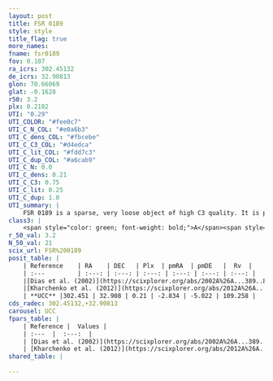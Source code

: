 ```yaml
---
layout: post
title: FSR 0189
style: style
title_flag: true
more_names: 
fname: fsr0189
fov: 0.107
ra_icrs: 302.45132
de_icrs: 32.90813
glon: 70.66069
glat: -0.1628
r50: 3.2
plx: 0.2102
UTI: "0.29"
UTI_COLOR: "#fee0c7"
UTI_C_N_COL: "#e0a6b3"
UTI_C_dens_COL: "#fbcebe"
UTI_C_C3_COL: "#d4edca"
UTI_C_lit_COL: "#fdd7c3"
UTI_C_dup_COL: "#a6cab9"
UTI_C_N: 0.0
UTI_C_dens: 0.21
UTI_C_C3: 0.75
UTI_C_lit: 0.25
UTI_C_dup: 1.0
UTI_summary: |
    FSR 0189 is a sparse, very loose object of high C3 quality. It is poorly studied in the literature, with no articles listed in the last 13 years.<br><br><span style="color: #99180f; font-weight: bold;">Warning: </span>contains less than 25 stars with <i>P>0.5</i> estimated.
class3: |
    <span style="color: green; font-weight: bold;">A</span><span style="color: #FFC300; font-weight: bold;">B</span>
r_50_val: 3.2
N_50_val: 21
scix_url: FSR%200189
posit_table: |
    | Reference    | RA    | DEC   | Plx  | pmRA  | pmDE   |  Rv  |
    | :---         | :---: | :---: | :---: | :---: | :---: | :---: |
    |[Dias et al. (2002)](https://scixplorer.org/abs/2002A%26A...389..871D) | 302.442 | 32.913 | -- | -2.84 | -11.15 | -- |
    |[Kharchenko et al. (2012)](https://scixplorer.org/abs/2012A%26A...543A.156K) | 302.46 | 32.91 | -- | 0.17 | -4.25 | -- |
    | **UCC** |302.451 | 32.908 | 0.21 | -2.834 | -5.022 | 109.258 | 
cds_radec: 302.45132,+32.90813
carousel: UCC
fpars_table: |
    | Reference |  Values |
    | :---  |  :---:  |
    | [Dias et al. (2002)](https://scixplorer.org/abs/2002A%26A...389..871D) | `E(B-V)=1.041, Dist=2588.0, Age=6.5` |
    | [Kharchenko et al. (2012)](https://scixplorer.org/abs/2012A%26A...543A.156K) | `e_bv=1.041, distance=2588, log_age=6.5` |
shared_table: |
    
---
```

